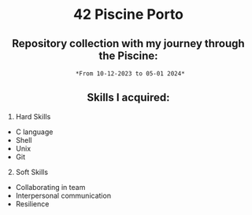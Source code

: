 <div align="center">

# **42 Piscine Porto**

</div>


<div align= "center">

## Repository collection with my journey through the Piscine: <br>

     *From 10-12-2023 to 05-01 2024*

</div>

<div align="center">

## Skills I acquired: 


</div>

1. Hard Skills
- C language 
- Shell
- Unix
- Git
    
2. Soft Skills
- Collaborating in team
- Interpersonal communication
- Resilience

